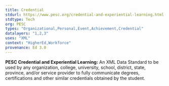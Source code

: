 ```yaml
---
title: Credential
stdurl: https://www.pesc.org/credential-and-experiential-learning.html
stdtype: Tech
org: PESC
types: "Organizational,Personal,Event,Achievement,Credential"
datalayers: "1,2,3"
uses: "XML"
context: "HigherEd,Workforce"
provenance: Ed 3.0
---
```

**PESC Credential and Experiential Learning:** An XML Data Standard to be used by any organization, college, university, school, district, state, province, and/or service provider to fully communicate degrees, certifications and other similar credentials obtained by the student.